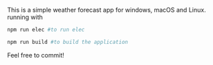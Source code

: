 This is a simple weather forecast app for windows, macOS and Linux.
running with

```bash
npm run elec #to run elec

npm run build #to build the application
```

Feel free to commit!
